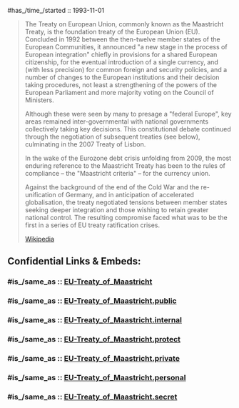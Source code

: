 
#has_/time_/started :: 1993-11-01  

> The Treaty on European Union, commonly known as the Maastricht Treaty, is the foundation treaty of the European Union (EU). 
> Concluded in 1992 between the then-twelve member states of the European Communities, 
> it announced "a new stage in the process of European integration" chiefly in provisions for a shared European citizenship, 
> for the eventual introduction of a single currency, and (with less precision) for common foreign and security policies, 
> and a number of changes to the European institutions and their decision taking procedures, 
> not least a strengthening of the powers of the European Parliament and more majority voting on the Council of Ministers. 
> 
> Although these were seen by many to presage a "federal Europe", key areas remained inter-governmental with national governments collectively taking key decisions. 
> This constitutional debate continued through the negotiation of subsequent treaties (see below), culminating in the 2007 Treaty of Lisbon. 
>
> In the wake of the Eurozone debt crisis unfolding from 2009, 
> the most enduring reference to the Maastricht Treaty has been to the rules of compliance – the "Maastricht criteria" – for the currency union.
>
> Against the background of the end of the Cold War and the re-unification of Germany, 
> and in anticipation of accelerated globalisation, 
> the treaty negotiated tensions between member states seeking deeper integration and those wishing to retain greater national control. 
> The resulting compromise faced what was to be the first in a series of EU treaty ratification crises.
>
> [Wikipedia](https://en.wikipedia.org/wiki/Maastricht%20Treaty)


## Confidential Links & Embeds: 

### #is_/same_as :: [EU-Treaty_of_Maastricht](/_Standards/Earth/Continent/Europe/EU-Treaty_of_Maastricht.md) 

### #is_/same_as :: [EU-Treaty_of_Maastricht.public](/_public/Earth/Continent/Europe/EU-Treaty_of_Maastricht.public.md) 

### #is_/same_as :: [EU-Treaty_of_Maastricht.internal](/_internal/Earth/Continent/Europe/EU-Treaty_of_Maastricht.internal.md) 

### #is_/same_as :: [EU-Treaty_of_Maastricht.protect](/_protect/Earth/Continent/Europe/EU-Treaty_of_Maastricht.protect.md) 

### #is_/same_as :: [EU-Treaty_of_Maastricht.private](/_private/Earth/Continent/Europe/EU-Treaty_of_Maastricht.private.md) 

### #is_/same_as :: [EU-Treaty_of_Maastricht.personal](/_personal/Earth/Continent/Europe/EU-Treaty_of_Maastricht.personal.md) 

### #is_/same_as :: [EU-Treaty_of_Maastricht.secret](/_secret/Earth/Continent/Europe/EU-Treaty_of_Maastricht.secret.md)

